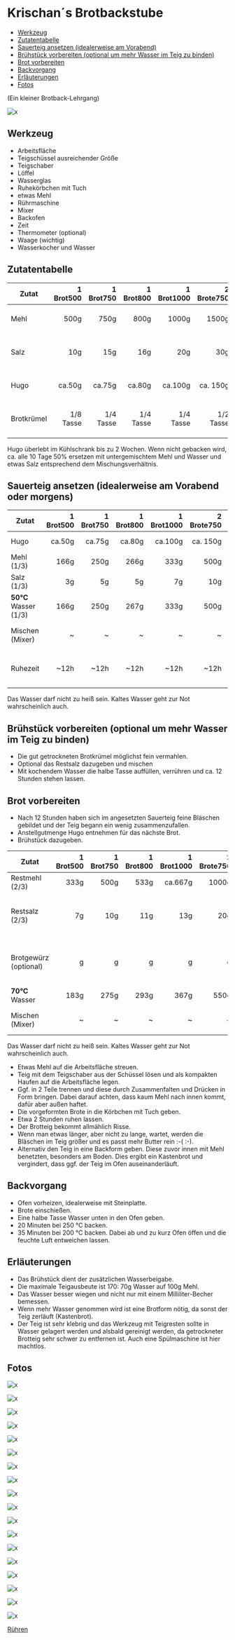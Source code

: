 # Krischan´s Brotbackstube

- [Werkzeug](#werkzeug)
- [Zutatentabelle](#zutatentabelle)
- [Sauerteig ansetzen (idealerweise am Vorabend)](#sauerteig-ansetzen-idealerweise-am-vorabend)
- [Brühstück vorbereiten (optional um mehr Wasser im Teig zu binden)](#brühstück-vorbereiten-optional-um-mehr-wasser-im-teig-zu-binden)
- [Brot vorbereiten](#brot-vorbereiten)
- [Backvorgang](#backvorgang)
- [Erläuterungen](#erläuterungen)
- [Fotos](#fotos)

(Ein kleiner Brotback-Lehrgang)

![x](./ref/IMG_20230202_132544.jpg)

## Werkzeug

* Arbeitsfläche
* Teigschüssel ausreichender Größe
* Teigschaber
* Löffel
* Wasserglas
* Ruhekörbchen mit Tuch
* etwas Mehl
* Rührmaschine
* Mixer
* Backofen
* Zeit
* Thermometer (optional)
* Waage (wichtig)
* Wasserkocher und Wasser

## Zutatentabelle

| Zutat                 | 1 Brot500 | 1 Brot750 | 1 Brot800 | 1 Brot1000| 2 Brote750| Info |
| -                     | -:        | -:        | -:        | -:        | -:        | :-   |
| Mehl                  | 500g      | 750g      | 800g      | 1000g     | 1500g     | Roggenmehl [Type 997 oder 1150](https://www.mein-mehl.de/mehlometer/roggenmehl/type-997-1150/) |
| Salz                  |  10g      |  15g      |  16g      |  20g      |   30g     | (2% der Mehlmenge) [Mohnheimer Salzsauer](https://www.baeckerlatein.de/monheimer-salzsauer-verfahren/) |
| Hugo                  |ca.50g     |ca.75g     |ca.80g     |ca.100g    |ca. 150g   | ca. 10% Anstellgut [Sauerteigansatz](https://www.sonachgefuehl.de/sauerteig-ansetzen-ist-kinderleicht/) |
| Brotkrümel            | 1/8 Tasse | 1/4 Tasse | 1/4 Tasse | 1/4 Tasse | 1/2 Tasse | getrocknete und fein gemahlen (optional) |

Hugo überlebt im Kühlschrank bis zu 2 Wochen. Wenn nicht gebacken wird, ca. alle 10 Tage 50% ersetzen mit untergemischtem Mehl und Wasser und etwas Salz entsprechend dem Mischungsverhältnis.

## Sauerteig ansetzen (idealerweise am Vorabend oder morgens)

| Zutat                 | 1 Brot500 | 1 Brot750 | 1 Brot800 | 1 Brot1000| 2 Brote750| Info                        |
| -                     | -:        | -:        | -:        | -:        | -:        | :-                          |
| Hugo                  |   ca.50g  |   ca.75g  |   ca.80g  |   ca.100g |ca. 150g   | in die Teigschüssel         |
| Mehl (1/3)            |     166g  |     250g  |     266g  |      333g |    500g   | in die Teigschüssel         |
| Salz (1/3)            |       3g  |       5g  |       5g  |        7g |     10g   | in die Teigschüssel         |
| **50°C** Wasser (1/3) |     166g  |     250g  |     267g  |      333g |    500g   | in die Teigschüssel         |
| Mischen (Mixer)       |      ~    |      ~    |      ~    |      ~    |     ~     | Danach sofort reinigen      |
| Ruhezeit              |    ~12h   |    ~12h   |    ~12h   |    ~12h   |    ~12h   | Hängt von der Temperatur ab |

Das Wasser darf nicht zu heiß sein. Kaltes Wasser geht zur Not wahrscheinlich auch.

## Brühstück vorbereiten (optional um mehr Wasser im Teig zu binden)

* Die gut getrockneten Brotkrümel möglichst fein vermahlen.
* Optional das Restsalz dazugeben und mischen
* Mit kochendem Wasser die halbe Tasse auffüllen, verrühren und ca. 12 Stunden stehen lassen.

## Brot vorbereiten

* Nach 12 Stunden haben sich im angesetzten Sauerteig feine Bläschen gebildet und der Teig begann ein wenig zusammenzufallen.
* Anstellgutmenge Hugo entnehmen für das nächste Brot.
* Brühstück dazugeben.

| Zutat                 | 1 Brot500 | 1 Brot750 | 1 Brot800 | 1 Brot1000| 2 Brote750| Info                                                 |
| -                     | -:        | -:        | -:        | -:        | -:        | :-                                                   |
| Restmehl (2/3)        |     333g  |     500g  |     533g  |   ca.667g |    1000g  | in die Teigschüssel                                  |
| Restsalz (2/3)        |       7g  |      10g  |      11g  |       13g |      20g  | in die Teigschüssel, falls nich bereits im Brühstück |
| Brotgewürz (optional) |        g  |        g  |        g  |         g |        g  | in die Teigschüssel, falls nich bereits im Brühstück |
| **70°C** Wasser       |     183g  |     275g  |     293g  |      367g |     550g  | in die Teigschüssel                                  |
| Mischen (Mixer)       |      ~    |      ~    |      ~    |      ~    |     ~     | Danach sofort reinigen                               |

Das Wasser darf nicht zu heiß sein. Kaltes Wasser geht zur Not wahrscheinlich auch.

* Etwas Mehl auf die Arbeitsfläche streuen.
* Teig mit dem Teigschaber aus der Schüssel lösen und als kompakten Haufen auf die Arbeitsfläche legen.
* Ggf. in 2 Teile trennen und diese durch Zusammenfalten und Drücken in Form bringen. Dabei darauf achten, dass kaum Mehl nach innen kommt, dafür aber außen haftet.
* Die vorgeformten Brote in die Körbchen mit Tuch geben.
* Etwa 2 Stunden ruhen lassen.
* Der Brotteig bekommt allmählich Risse.
* Wenn man etwas länger, aber nicht zu lange, wartet, werden die Bläschen im Teig größer und es passt mehr Butter rein :-( :-).
* Alternativ den Teig in eine Backform geben. Diese zuvor innen mit Mehl benetzten, besonders am Boden. Dies ergibt ein Kastenbrot und vergindert, dass ggf. der Teig im Ofen auseinanderläuft.

## Backvorgang

* Ofen vorheizen, idealerweise mit Steinplatte.
* Brote einschießen.
* Eine halbe Tasse Wasser unten in den Ofen geben.
* 20 Minuten bei 250 °C backen.
* 35 Minuten bei 200 °C backen. Dabei ab und zu kurz Ofen öffen und die feuchte Luft entweichen lassen.

## Erläuterungen

* Das Brühstück dient der zusätzlichen Wasserbeigabe.
* Die maximale Teigausbeute ist 170: 70g Wasser auf 100g Mehl.
* Das Wasser besser wiegen und nicht nur mit einem Milliliter-Becher bemessen.
* Wenn mehr Wasser genommen wird ist eine Brotform nötig, da sonst der Teig zerläuft (Kastenbrot).
* Der Teig ist sehr klebrig und das Werkzeug mit Teigresten sollte in Wasser gelagert werden und alsbald gereinigt werden, da getrockneter Brotteig sehr schwer zu entfernen ist. Auch eine Spülmaschine ist hier machtlos.

## Fotos

![x](./ref/IMG_20230201_213036.jpg)

![x](./ref/IMG_20230202_084319.jpg)

![x](./ref/IMG_20230202_084214.jpg)

![x](./ref/IMG_20230202_084705.jpg)

![x](./ref/IMG_20230202_085436.jpg)

![x](./ref/IMG_20230202_091226.jpg)

![x](./ref/IMG_20230202_091334.jpg)

![x](./ref/IMG_20230202_091433.jpg)

![x](./ref/IMG_20230202_091436.jpg)

![x](./ref/IMG_20230202_091719.jpg)

![x](./ref/IMG_20230202_091804.jpg)

![x](./ref/IMG_20230202_091939.jpg)

![x](./ref/IMG_20230202_101541.jpg)

![x](./ref/IMG_20230202_114108.jpg)

![x](./ref/IMG_20230202_123210.jpg)

![x](./ref/IMG_20230202_132548.jpg)

![x](./ref/IMG_20230202_132606.jpg)

![x](./ref/IMG_20230202_135651.jpg)

[Rühren](./ref/VID_20230202_085440.mp4)
